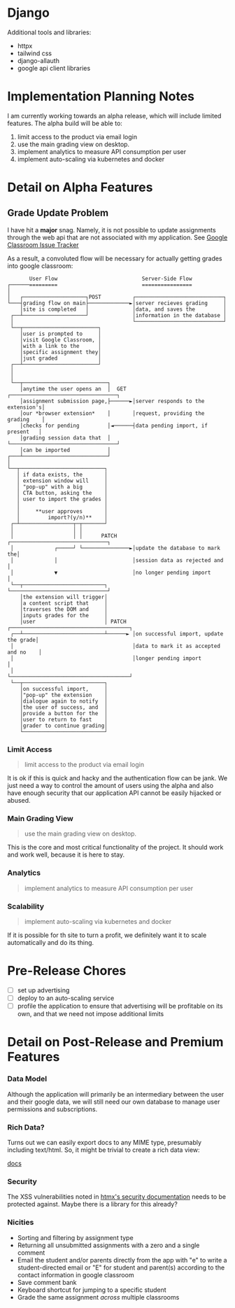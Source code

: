 # Django

Additional tools and libraries:

- httpx
- tailwind css
- django-allauth
- google api client libraries

# Implementation Planning Notes

I am currently working towards an alpha release, which will include limited
features. The alpha build will be able to:

1. limit access to the product via email login
2. use the main grading view on desktop.
3. implement analytics to measure API consumption per user
4. implement auto-scaling via kubernetes and docker

# Detail on Alpha Features

## Grade Update Problem

I have hit a **major** snag. Namely, it is not possible to update assignments
through the web api that are not associated with my application. See [Google
Classroom Issue Tracker](https://issuetracker.google.com/issues/67748271)

As a result, a convoluted flow will be necessary for actually getting grades
into google classroom:

```text
       User Flow                           Server-Side Flow
┌──────=========                           ================
│
│   ┌────────────────────┐POST          ┌────────────────────────────┐
└───┤grading flow on main├─────────────►│server recieves grading     │
    │site is completed   │              │data, and saves the         │
 ┌──┴────────────────────┘              │information in the database │
 │                                      └────────────────────────────┘
 └──┬────────────────────────┐
    │user is prompted to     │
    │visit Google Classroom, │
    │with a link to the      │
    │specific assignment they│
    │just graded             │
 ┌──┴────────────────────────┘
 │
 │
 └──┬───────────────────────────┐
    │anytime the user opens an  │  GET  ┌──────────────────────────────────┐
    │assignment submission page,├──────►│server responds to the extension's│
    │our *browser extension*    │       │request, providing the grading    │
    │checks for pending         │◄──────┤data pending import, if present   │
    │grading session data that  │       └──────────────────────────────────┘
    │can be imported            │
┌───┴───────────────────────────┘
│
└──┬───────────────────────────┐
   │ if data exists, the       │
   │ extension window will     │
   │ "pop-up" with a big       │
   │ CTA button, asking the    │
   │ user to import the grades │
   │                           │
   │     **user approves       │
   │         import?(y/n)**    │
 ┌─┴─────────────────┬─┬───────┘
 │                   │ │
 │                   │ │      PATCH     ┌───────────────────────────────┐
 │             ┌─────┘ └───────────────►│update the database to mark the│
 │             │                        │session data as rejected and   │
 │             ▼                        │no longer pending import       │
 └──┬──────────────────────────┐        └───────────────────────────────┘
    │the extension will trigger│
    │a content script that     │
    │traverses the DOM and     │
    │inputs grades for the     │
    │user                      │ PATCH  ┌──────────────────────────────────────┐
 ┌──┴──────────────────────────┴──────► │on successful import, update the grade│
 │                                      │data to mark it as accepted and no    │
 │                                      │longer pending import                 │
 │                                      └──────────────────────────────────────┘
 └──┬──────────────────────────┐
    │on successful import,     │
    │"pop-up" the extension    │
    │dialogue again to notify  │
    │the user of success, and  │
    │provide a button for the  │
    │user to return to fast    │
    │grader to continue grading│
    └──────────────────────────┘
```

### Limit Access

> limit access to the product via email login

It is ok if this is quick and hacky and the authentication flow can be jank.
We just need a way to control the amount of users using the alpha and also have
enough security that our application API cannot be easily hijacked or abused.

### Main Grading View

> use the main grading view on desktop.

This is the core and most critical functionality of the project. It should
work and work well, because it is here to stay.

### Analytics

> implement analytics to measure API consumption per user

### Scalability

> implement auto-scaling via kubernetes and docker

If it is possible for th site to turn a profit, we definitely want it to scale
automatically and do its thing.

# Pre-Release Chores

- [ ] set up advertising
- [ ] deploy to an auto-scaling service
- [ ] profile the application to ensure that advertising will be profitable
      on its own, and that we need not impose additional limits

# Detail on Post-Release and Premium Features

### Data Model

Although the application will primarily be an intermediary between the user
and their google data, we will still need our own database to manage user
permissions and subscriptions.

### Rich Data?

Turns out we can easily export docs to any MIME type, presumably including
text/html. So, it might be trivial to create a rich data view:

[docs](https://developers.google.com/resources/api-libraries/documentation/drive/v3/python/latest/drive_v3.files.html#export)

### Security

The XSS vulnerabilities noted in [htmx's security
documentation](https://htmx.org/docs/#security) needs to be protected against.
Maybe there is a library for this already?

### Nicities

- Sorting and filtering by assignment type
- Returning all unsubmitted assignments with a zero and a single comment
- Email the student and/or parents directly from the app with "e" to write a
  student-directed email or "E" for student and parent(s) according to the
  contact information in google classroom
- Save comment bank
- Keyboard shortcut for jumping to a specific student
- Grade the same assignment _across_ multiple classrooms
